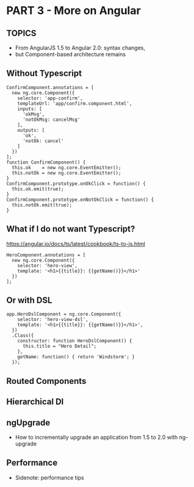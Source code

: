 # PART 3 - More on Angular



## TOPICS
* From AngularJS 1.5 to Angular 2.0: syntax changes, 
* but Component-based architecture remains



## Without Typescript
```
ConfirmComponent.annotations = [
  new ng.core.Component({
    selector: 'app-confirm',
    templateUrl: 'app/confirm.component.html',
    inputs: [
      'okMsg',
      'notOkMsg: cancelMsg'
    ],
    outputs: [
      'ok',
      'notOk: cancel'
    ]
  })
];
function ConfirmComponent() {
  this.ok    = new ng.core.EventEmitter();
  this.notOk = new ng.core.EventEmitter();
}
ConfirmComponent.prototype.onOkClick = function() {
  this.ok.emit(true);
}
ConfirmComponent.prototype.onNotOkClick = function() {
  this.notOk.emit(true);
}
```



## What if I do not want Typescript? 
https://angular.io/docs/ts/latest/cookbook/ts-to-js.html
```
HeroComponent.annotations = [
  new ng.core.Component({
    selector: 'hero-view',
    template: '<h1>{{title}}: {{getName()}}</h1>'
  })
];
```



## Or with DSL 
```
app.HeroDslComponent = ng.core.Component({
    selector: 'hero-view-dsl',
    template: '<h1>{{title}}: {{getName()}}</h1>',
  })
  .Class({
    constructor: function HeroDslComponent() {
      this.title = "Hero Detail";
    },
    getName: function() { return 'Windstorm'; }
  });
```


## Routed Components



## Hierarchical DI



## ngUpgrade
* How to incrementally upgrade an application from 1.5 to 2.0 with ng-upgrade



## Performance 
* Sidenote: performance tips



